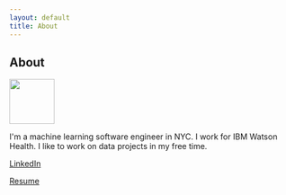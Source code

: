 ```yaml
---
layout: default
title: About
---
```


## About
<img src="http://www.gravatar.com/avatar/cbe79c571b43782b98afe064ca2786b3.pngs=160" class="callout" height="80" width="80"/>

I'm a machine learning software engineer in NYC. I work for IBM Watson Health. I like to work on data projects in my free time.

[LinkedIn][linkedin]

[Resume][resume]

[linkedin]: https://www.linkedin.com/in/vito-colano-a090865b/
[resume]: https://drive.google.com/file/d/0Bzc8faOK4sArbkFJMjNqTEo2dU0/view?usp=sharing
